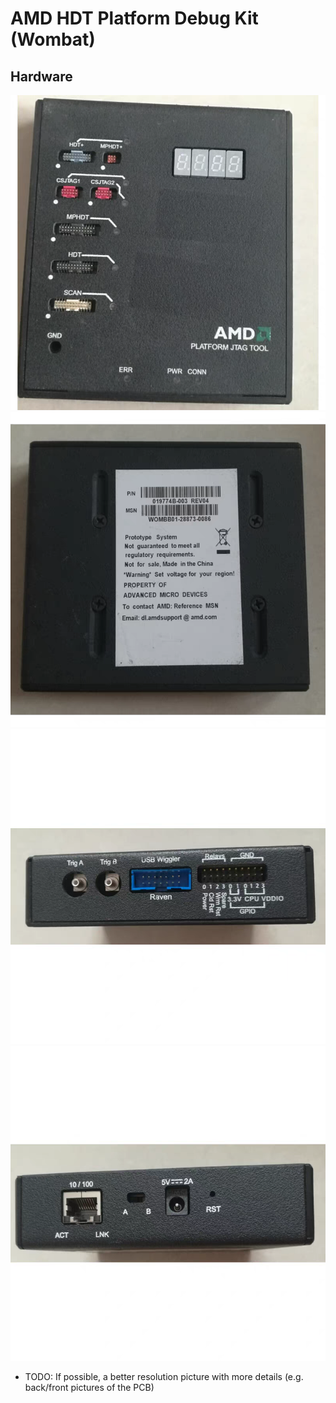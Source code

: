 # AMD HDT Platform Debug Kit (Wombat)
## Hardware
![AMD Wombat 1](./AMD_WOMBAT/AMD_WOMBAT_01.png)
![AMD Wombat 2](./AMD_WOMBAT/AMD_WOMBAT_02.png)
![AMD Wombat 3](./AMD_WOMBAT/AMD_WOMBAT_03.png)
![AMD Wombat 4](./AMD_WOMBAT/AMD_WOMBAT_04.png)
* TODO: If possible, a better resolution picture with more details (e.g. back/front pictures of the PCB)
